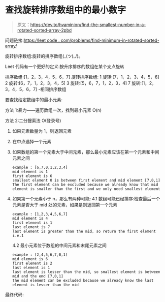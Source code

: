 # 查找旋转排序数组中的最小数字

> 原文：<https://dev.to/hvaminion/find-the-smallest-number-in-a-rotated-sorted-array-2pbd>

问题链接:[https://leet code . com/problems/find-minimum-in-rotated-sorted-array/](https://leetcode.com/problems/find-minimum-in-rotated-sorted-array/)

旋转排序数组:旋转的排序数组(\_(ツ)_/)。

Leet 代码有一个更好的定义:按升序排序的数组在某个支点旋转

排序数组:[1，2，3，4，5，6，7]
旋转排序数组:
1 旋转:[7，1，2，3，4，5，6]
2 旋转:[6，7，1，2，3，4，5]
3 旋转:[5，6，7，1，2，3，4]
7 旋转:[1，2，3，4，5，6，7] -相同排序数组

要查找给定数组中的最小元素:

方法 1:暴力——遍历数组一次，找到最小元素 O(n)

方法 2:二分搜索法 O(登录号)

1.  如果元素数量为 1，则返回元素

2.  在中点选择一个元素

3.  如果数组的第一个元素大于中间元素，那么最小元素应该在第一个元素和中间元素之间

    ```
    example : [6,7,0,1,2,3,4]
    mid element is 1
    first element is 6
    smallest element 0 is between first element and mid element [7,0,1]
    The first element can be excluded because we already know that mid element is smaller than the first and we only need smallest element 
    ```

4.  如果第一个元素小于 n，那么有两种可能:
    4.1 数组可能已经排序:检查最后一个元素是否大于 mid 处的元素，如果是则返回第一个元素

    ```
    example : [1,2,3,4,5,6,7]
    mid element is 4
    first element is 1
    last element is 7
    last element is greater than the mid, so return the first element i.e.1 
    ```

    4.2 最小元素位于数组的中间元素和末尾元素之间

    ```
    example : [2,4,5,6,7,0,1]
    mid element is 6
    first element is 2
    last element is 1
    last element is lesser than the mid, so smallest element is between mid and the end [7,0,1] 
    the mid element can be excluded because we already know the last element is lesser than the mid 
    ```

最终代码: